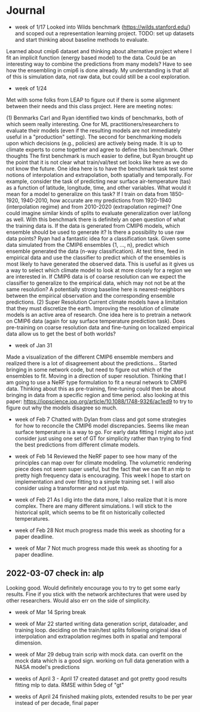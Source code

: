# Journal

- week of 1/17
Looked into Wilds benchmark (https://wilds.stanford.edu/) and scoped out a representation learning project.
TODO: set up datasets and start thinking about baseline methods to evaluate.

Learned about cmip6 dataset and thinking about alternative project where I fit an implicit function (energy based model) to the data. Could be an interesting way to combine the predictions from many models? Have to see how the ensembling in cmip6 is done already. My understanding is that all of this is simulation data, not raw data, but could still be a cool exploration.

- week of 1/24

Met with some folks from LEAP to figure out if there is some alignment between their needs and this class project. Here are meeting notes:

(1) Benmarks
Carl and Ryan identified two kinds of benchmarks, both of which seem really interesting.
One for ML practitioners/researchers to evaluate their models (even if the resulting models are not immediately useful in a "production" setting).
The second for benchmarking models upon which decisions (e.g., policies) are actively being made. It is up to climate experts to come together and agree to define this benchmark.
Other thoughts
The first benchmark is much easier to define, but Ryan brought up the point that it is not clear what train/val/test set looks like here as we do not know the future.
One idea here is to have the benchmark task test some notions of interpolation and extrapolation, both spatially and temporally. For example, consider the task of predicting near surface air-temperature (tas) as a function of latitude, longitude, time, and other variables. What would it mean for a model to generalize on this task? If I train on data from 1850-1920, 1940-2010, how accurate are my predictions from 1920-1940 (interpolation regime) and from 2010-2020 (extrapolation regime)? One could imagine similar kinds of splits to evaluate generalization over lat/long as well.
With this benchmark there is definitely an open question of what the training data is. If the data is generated from CMIP6 models, which ensemble should be used to generate it? Is there a possibility to use raw data points?
Ryan had a fantastic idea for a classification task. Given some data simulated from the CMIP6 ensembles {1, ..., n}, predict which ensemble generated the data (n-way classification). At test time, feed in empirical data and use the classifier to predict which of the ensembles is most likely to have generated the observed data. This is useful as it gives us a way to select which climate model to look at more closely for a region we are interested in.
If CMIP6 data is of coarse resolution can we expect the classifier to generalize to the empirical data, which may not not be at the same resolution?
A potentially strong baseline here is nearest-neighbors between the empirical observation and the corresponding ensemble predictions.
(2) Super Resolution
Current climate models have a limitation that they must discretize the earth. Improving the resolution of climate models is an active area of research.
One idea here is to pretrain a network on CMIP6 data (again for say surface temperature prediction task). Does pre-training on coarse resolution data and fine-tuning on localized empirical data allow us to get the best of both worlds?

- week of Jan 31

Made a visualization of the different CMIP6 ensemble members and realized there is a lot of disagreement about the predictions...
Started bringing in some network code, but need to figure out which of the ensembles to fit. Moving in a direction of super resolution. Thinking that I am going to use a NeRF type formulation to fit a neural network to CMIP6 data. Thinking about this as pre-training, fine-tuning could then be about bringing in data from a specific region and time period.
also looking at this paper: https://iopscience.iop.org/article/10.1088/1748-9326/ac1ed9
to try to figure out why the models disagree so much.

- week of Feb 7
Chatted with Dylan from class and got some strategies for how to reconcile the CMIP6 model discrepancies. Seems like mean surface temperature is a way to go. For early data fitting I might also just consider just using one set of GT for simplicity rather than trying to find the best predictions from different climate models.

- week of Feb 14
Reviewed the NeRF paper to see how many of the principles can map over for climate modeling. The volumetric rendering piece does not seem super useful, but the fact that we can fit an mlp to pretty high frequency data is encouraging. This week I hope to start on implementation and over fitting to a simple training set. I will also consider using a transformer and not just mlp.

- week of Feb 21
As I dig into the data more, I also realize that it is more complex. There are many different simulations. I will stick to the historical split, which seems to be fit on historically collected temperatures.

- week of Feb 28
Not much progress made this week as shooting for a paper deadline.

- week of Mar 7
Not much progress made this week as shooting for a paper deadline.

## 2022-03-07 check in: alp

Looking good. Would definitely encourage you to try to get some early results. Fine if you stick with the network architectures that were used by other researchers. Would also err on the side of simplicity.

- week of Mar 14
Spring break

- week of Mar 22
started writing data generation script, dataloader, and training loop.
deciding on the train/test splits following original idea of interpolation and extrapolation regimes both in spatial and temporal dimension.

- week of Mar 29
debug train scrip with mock data. can overfit on the mock data which is a good sign. working on full data generation with a NASA model's predictions

- weeks of April 3 - April 17
created dataset and got pretty good results fitting mlp to data. RMSE within 5deg of "gt"

- weeks of April 24
finished making plots, extended results to be per year instead of per decade, final paper